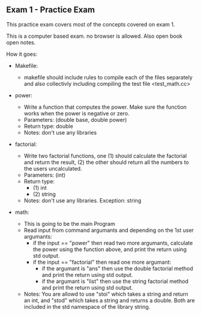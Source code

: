 ## Exam 1 - Practice Exam

This practice exam covers most of the concepts covered on exam 1.

This is a computer based exam. no browser is allowed. Also open book open notes.

How it goes:

- Makefile:
	* makefile should include rules to compile each of the files separately and also collectivly including compiling the test file <test_math.cc>

- power:
	* Write a function that computes the power. Make sure the function works when the power is negative or zero.
	* Parameters: (double base, double power)
	* Return type: double
	* Notes: don't use any libraries

- factorial:
	* Write two factorial functions, one (1) should calculate the factorial and return the result, (2) the other should return all the numbers to the users uncalculated.
	* Parameters: (int)
	* Return type: 
		* (1) int
		* (2) string
	* Notes: don't use any libraries. Exception: string

- math:
	* This is going to be the main Program
	* Read input from command argumants and depending on the 1st user argumants:
		* if the input == "power" then read two more argumants, calculate the power using the function above, and print the return using std output.
		* if the input == "factorial" then read one more argumant:
			* if the argumant is "ans" then use the double factorial method and print the return using std output.
			* if the argumant is "list" then use the string factorial method and print the return using std output.
	* Notes: You are allowd to use "stoi" which takes a string and return an int, and "stod" which takes a string and returns a double. Both are included in the std namespace of the library string.
